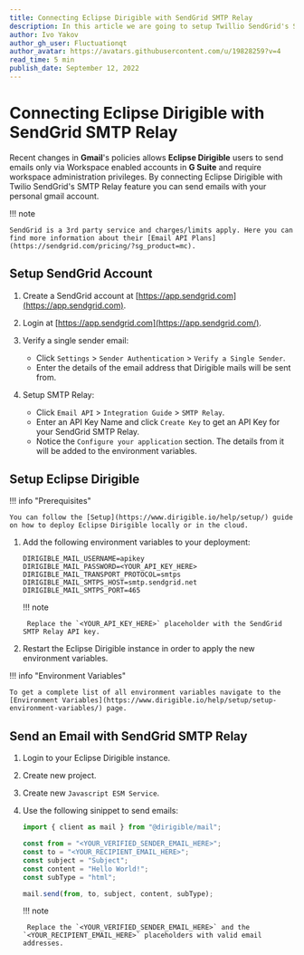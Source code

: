 ```yaml
---
title: Connecting Eclipse Dirigible with SendGrid SMTP Relay
description: In this article we are going to setup Twillio SendGrid's SMTP Relay with Eclipse Dirigible.
author: Ivo Yakov
author_gh_user: Fluctuationqt
author_avatar: https://avatars.githubusercontent.com/u/19828259?v=4
read_time: 5 min
publish_date: September 12, 2022
---
```


# Connecting Eclipse Dirigible with SendGrid SMTP Relay

Recent changes in **Gmail**'s policies allows **Eclipse Dirigible** users to send emails only via Workspace enabled accounts in **G Suite** and require workspace administration privileges. By connecting Eclipse Dirigible with Twilio SendGrid's SMTP Relay feature you can send emails with your personal gmail account. 

!!! note

    SendGrid is a 3rd party service and charges/limits apply. Here you can find more information about their [Email API Plans](https://sendgrid.com/pricing/?sg_product=mc). 


## Setup SendGrid Account

1. Create a SendGrid account at [https://app.sendgrid.com](https://app.sendgrid.com).
1. Login at [https://app.sendgrid.com](https://app.sendgrid.com/).
1. Verify a single sender email:

    - Click `Settings` > `Sender Authentication` > `Verify a Single Sender`.
    - Enter the details of the email address that Dirigible mails will be sent from.

1. Setup SMTP Relay:

    - Click `Email API` > `Integration Guide` > `SMTP Relay`.
    - Enter an API Key Name and click `Create Key` to get an API Key for your SendGrid SMTP Relay.
    - Notice the `Configure your application` section. The details from it will be added to the environment variables.
  
## Setup Eclipse Dirigible

!!! info "Prerequisites"

    You can follow the [Setup](https://www.dirigible.io/help/setup/) guide on how to deploy Eclipse Dirigible locally or in the cloud.

1. Add the following environment variables to your deployment:

    ```
    DIRIGIBLE_MAIL_USERNAME=apikey
    DIRIGIBLE_MAIL_PASSWORD=<YOUR_API_KEY_HERE>
    DIRIGIBLE_MAIL_TRANSPORT_PROTOCOL=smtps
    DIRIGIBLE_MAIL_SMTPS_HOST=smtp.sendgrid.net
    DIRIGIBLE_MAIL_SMTPS_PORT=465
    ```

    !!! note

        Replace the `<YOUR_API_KEY_HERE>` placeholder with the SendGrid SMTP Relay API key.

1. Restart the Eclipse Dirigible instance in order to apply the new environment variables.

!!! info "Environment Variables"

    To get a complete list of all environment variables navigate to the [Environment Variables](https://www.dirigible.io/help/setup/setup-environment-variables/) page.

## Send an Email with SendGrid SMTP Relay

1. Login to your Eclipse Dirigible instance.
1. Create new project.
1. Create new `Javascript ESM Service`.
1. Use the following sinippet to send emails:

    ```javascript
    import { client as mail } from "@dirigible/mail";
    
    const from = "<YOUR_VERIFIED_SENDER_EMAIL_HERE>";
    const to = "<YOUR_RECIPIENT_EMAIL_HERE>";
    const subject = "Subject";
    const content = "Hello World!";
    const subType = "html";
    
    mail.send(from, to, subject, content, subType);
    ```

    !!! note

        Replace the `<YOUR_VERIFIED_SENDER_EMAIL_HERE>` and the `<YOUR_RECIPIENT_EMAIL_HERE>` placeholders with valid email addresses.
